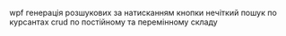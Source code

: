 wpf
генерація розшукових за натисканням кнопки
нечіткий пошук по курсантах
crud по постійному та перемінному складу
